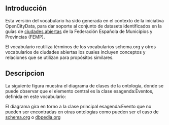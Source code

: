 ## Introducción

Esta versión del vocabulario ha sido generada en el contexto de la iniciativa OpenCityData, para dar soporte al conjunto de datasets identificados en la guías de [ciudades abiertas](https://ciudadesabiertas.es/vocabularios/#Descripci%C3%B3n) de la Federación Española de Municipios y Provincias (FEMP).

El vocabulario reutiliza términos de los vocabularios schema.org y otros vocabularios de ciudades abiertas los cuales incluyen conceptos y relaciones que se utilizan para propósitos similares. 

## Descripcion
La siguiente figura muestra el diagrama de clases de la ontología, donde se puede observar que el elemento central es la clase esagenda:Eventos, definida en este vocabulario:

El diagrama gira en torno a la clase principal esagenda:Evento que no pueden ser encontradas en otras ontologias como pueden ser el caso de [schema.org](https://schema.org/) o [dbpedia.org](https://es.dbpedia.org/)